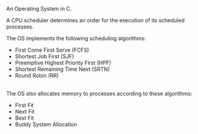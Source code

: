 An Operating System in C.

A CPU scheduler determines an order for the execution of its scheduled processes.

The OS implements the following scheduling algorithms:

- First Come First Serve (FCFS)
- Shortest Job First (SJF)
- Preemptive Highest Priority First (HPF)
- Shortest Remaining Time Next (SRTN)
- Round Robin (RR)
<br/>
The OS also allocates memory to processes according to these algorithms:

- First Fit
- Next Fit
- Best Fit
- Buddy System Allocation
